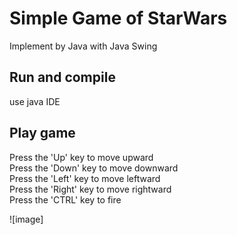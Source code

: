 # Simple Game of StarWars
Implement by Java with Java Swing

## Run and compile
use java IDE

## Play game
Press the 'Up' key to move upward  
Press the 'Down' key to move downward  
Press the 'Left' key to move leftward  
Press the 'Right' key to move rightward  
Press the 'CTRL' key to fire

![image]
